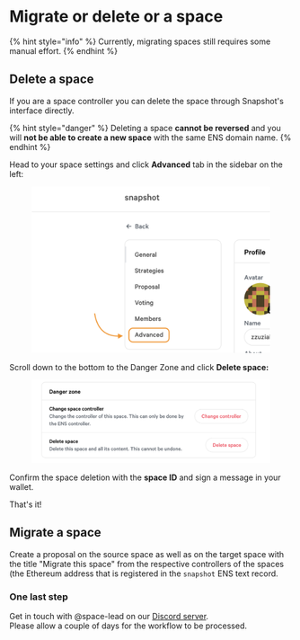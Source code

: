 # Migrate or delete or a space

{% hint style="info" %}
Currently, migrating spaces still requires some manual effort.&#x20;
{% endhint %}

## Delete a space

If you are a space controller you can delete the space through Snapshot's interface directly.

{% hint style="danger" %}
Deleting a space **cannot be reversed** and you will **not be able to create a new space** with the same ENS domain name.
{% endhint %}

Head to your space settings and click **Advanced** tab in the sidebar on the left:

<figure><img src="../../.gitbook/assets/image (17).png" alt=""><figcaption></figcaption></figure>

Scroll down to the bottom to the Danger Zone and click **Delete space:**

<figure><img src="../../.gitbook/assets/Screenshot 2023-04-05 at 10.05.05.png" alt=""><figcaption></figcaption></figure>

Confirm the space deletion with the **space ID** and sign a message in your wallet.

That's it!&#x20;

## Migrate a space

Create a proposal on the source space as well as on the target space with the title "Migrate this space" from the respective controllers of the spaces (the Ethereum address that is registered in the `snapshot` ENS text record.

### One last step

Get in touch with @space-lead on our [Discord server](https://discord.gg/snapshot).\
Please allow a couple of days for the workflow to be processed.
